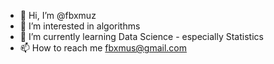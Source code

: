 - 👋 Hi, I’m @fbxmuz
- 👀 I’m interested in algorithms
- 🌱 I’m currently learning Data Science - especially Statistics
- 📫 How to reach me fbxmus@gmail.com

<!---
fbxmuz/fbxmuz is a ✨ special ✨ repository because its `README.md` (this file) appears on your GitHub profile.
You can click the Preview link to take a look at your changes.
--->
